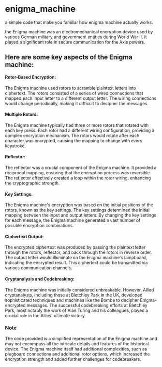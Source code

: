 # enigma_machine
a simple code that make you familiar how enigma machine actually works.

the Enigma machine was an electromechanical encryption device used by various German military and government entities during World War II. It played a significant role in secure communication for the Axis powers. 

## Here are some key aspects of the Enigma machine:

#### Rotor-Based Encryption:
The Enigma machine used rotors to scramble plaintext letters into ciphertext. The rotors consisted of a series of wired connections that mapped each input letter to a different output letter. The wiring connections would change periodically, making it difficult to decipher the messages.

#### Multiple Rotors:
The Enigma machine typically had three or more rotors that rotated with each key press. Each rotor had a different wiring configuration, providing a complex encryption mechanism. The rotors would rotate after each character was encrypted, causing the mapping to change with every keystroke.

#### Reflector:
The reflector was a crucial component of the Enigma machine. It provided a reciprocal mapping, ensuring that the encryption process was reversible. The reflector effectively created a loop within the rotor wiring, enhancing the cryptographic strength.

#### Key Settings:
The Enigma machine's encryption was based on the initial positions of the rotors, known as the key settings. The key settings determined the initial mapping between the input and output letters. By changing the key settings for each message, the Enigma machine generated a vast number of possible encryption combinations.

#### Ciphertext Output:
The encrypted ciphertext was produced by passing the plaintext letter through the rotors, reflector, and back through the rotors in reverse order. The output letter would illuminate on the Enigma machine's lampboard, indicating the encrypted result. This ciphertext could be transmitted via various communication channels.

#### Cryptanalysis and Codebreaking:
The Enigma machine was initially considered unbreakable. However, Allied cryptanalysts, including those at Bletchley Park in the UK, developed sophisticated techniques and machines like the Bombe to decipher Enigma-encrypted messages. The successful codebreaking efforts at Bletchley Park, most notably the work of Alan Turing and his colleagues, played a crucial role in the Allies' ultimate victory.

### Note
The code provided is a simplified representation of the Enigma machine and may not encompass all the intricate details and features of the historical device. The Enigma machine itself had additional complexities, such as plugboard connections and additional rotor options, which increased the encryption strength and added further challenges for codebreakers.
